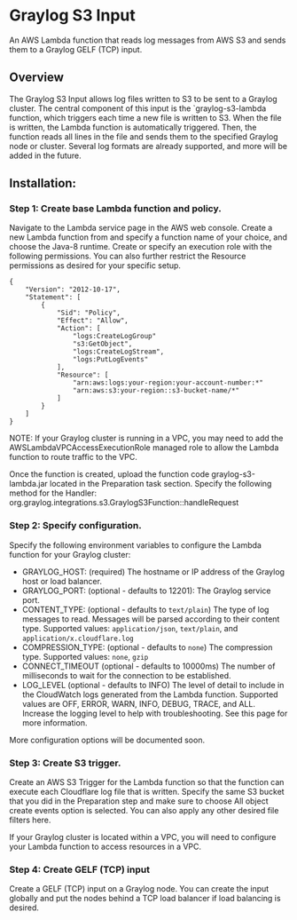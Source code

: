 # Graylog S3 Input
An AWS Lambda function that reads log messages from AWS S3 and sends them to a Graylog GELF (TCP) input.

## Overview

The Graylog S3 Input allows log files written to S3 to be sent to a Graylog cluster. The central component of this input
is the `graylog-s3-lambda function, which triggers each time a new file is written to S3. When the file is written, the 
Lambda function is automatically triggered. Then, the function reads all lines in the file and sends them to the specified 
Graylog node or cluster. Several log formats are already supported, and more will be added in the future.       

## Installation:

### Step 1: Create base Lambda function and policy.

Navigate to the Lambda service page in the AWS web console. Create a new Lambda function from and specify a function name of your choice, and choose the Java-8 runtime.
Create or specify an execution role with the following permissions. You can also further restrict the Resource permissions as desired for your specific setup.
```
{
    "Version": "2012-10-17",
    "Statement": [
        {
            "Sid": "Policy",
            "Effect": "Allow",
            "Action": [
                "logs:CreateLogGroup"
                "s3:GetObject",
                "logs:CreateLogStream",
                "logs:PutLogEvents"
            ],
            "Resource": [
                "arn:aws:logs:your-region:your-account-number:*"
                "arn:aws:s3:your-region::s3-bucket-name/*"
            ]
        }
    ]
}
```

NOTE: If your Graylog cluster is running in a VPC, you may need to add the AWSLambdaVPCAccessExecutionRole managed role to allow the Lambda function to route traffic to the VPC.

Once the function is created, upload the function code graylog-s3-lambda.jar located in the Preparation task section.  Specify the following method for the Handler: org.graylog.integrations.s3.GraylogS3Function::handleRequest

### Step 2: Specify configuration.

Specify the following environment variables to configure the Lambda function for your Graylog cluster:

* GRAYLOG_HOST: (required) The hostname or IP address of the Graylog host or load balancer.
* GRAYLOG_PORT: (optional - defaults to 12201): The Graylog service port.
* CONTENT_TYPE: (optional - defaults to `text/plain`) The type of log messages to read. Messages will be parsed according to their content type. Supported values: `application/json`, `text/plain`, and `application/x.cloudflare.log`
* COMPRESSION_TYPE: (optional - defaults to `none`) The compression type. Supported values: `none`, `gzip`
* CONNECT_TIMEOUT (optional - defaults to 10000ms) The number of milliseconds to wait for the connection to be established.
* LOG_LEVEL (optional - defaults to INFO) The level of detail to include in the CloudWatch logs generated from the Lambda function. Supported values are OFF, ERROR, WARN, INFO, DEBUG, TRACE, and ALL. Increase the logging level to help with troubleshooting. See this page for more information. 

More configuration options will be documented soon.

### Step 3: Create S3 trigger.

Create an AWS S3 Trigger for the Lambda function so that the function can execute each Cloudflare log file that is written. Specify the same S3 bucket that you did in the Preparation step and make sure to choose All object create events option is selected. You can also apply any other desired file filters here.

If your Graylog cluster is located within a VPC, you will need to configure your Lambda function to access resources in a VPC.

### Step 4: Create GELF (TCP) input

Create a GELF (TCP) input on a Graylog node. You can create the input globally and put the nodes behind a TCP load balancer if load balancing is desired. 
